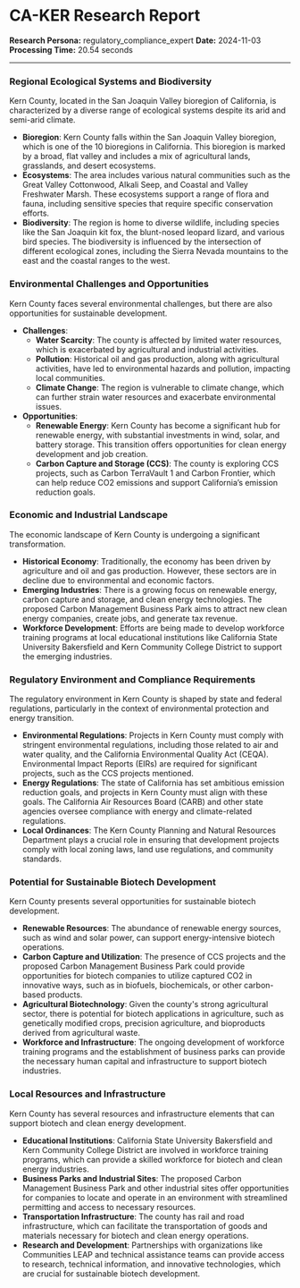# CA-KER Research Report

**Research Persona:** regulatory_compliance_expert
**Date:** 2024-11-03
**Processing Time:** 20.54 seconds

---

### Regional Ecological Systems and Biodiversity

Kern County, located in the San Joaquin Valley bioregion of California, is characterized by a diverse range of ecological systems despite its arid and semi-arid climate.

- **Bioregion**: Kern County falls within the San Joaquin Valley bioregion, which is one of the 10 bioregions in California. This bioregion is marked by a broad, flat valley and includes a mix of agricultural lands, grasslands, and desert ecosystems.
- **Ecosystems**: The area includes various natural communities such as the Great Valley Cottonwood, Alkali Seep, and Coastal and Valley Freshwater Marsh. These ecosystems support a range of flora and fauna, including sensitive species that require specific conservation efforts.
- **Biodiversity**: The region is home to diverse wildlife, including species like the San Joaquin kit fox, the blunt-nosed leopard lizard, and various bird species. The biodiversity is influenced by the intersection of different ecological zones, including the Sierra Nevada mountains to the east and the coastal ranges to the west.

### Environmental Challenges and Opportunities

Kern County faces several environmental challenges, but there are also opportunities for sustainable development.

- **Challenges**:
  - **Water Scarcity**: The county is affected by limited water resources, which is exacerbated by agricultural and industrial activities.
  - **Pollution**: Historical oil and gas production, along with agricultural activities, have led to environmental hazards and pollution, impacting local communities.
  - **Climate Change**: The region is vulnerable to climate change, which can further strain water resources and exacerbate environmental issues.
- **Opportunities**:
  - **Renewable Energy**: Kern County has become a significant hub for renewable energy, with substantial investments in wind, solar, and battery storage. This transition offers opportunities for clean energy development and job creation.
  - **Carbon Capture and Storage (CCS)**: The county is exploring CCS projects, such as Carbon TerraVault 1 and Carbon Frontier, which can help reduce CO2 emissions and support California’s emission reduction goals.

### Economic and Industrial Landscape

The economic landscape of Kern County is undergoing a significant transformation.

- **Historical Economy**: Traditionally, the economy has been driven by agriculture and oil and gas production. However, these sectors are in decline due to environmental and economic factors.
- **Emerging Industries**: There is a growing focus on renewable energy, carbon capture and storage, and clean energy technologies. The proposed Carbon Management Business Park aims to attract new clean energy companies, create jobs, and generate tax revenue.
- **Workforce Development**: Efforts are being made to develop workforce training programs at local educational institutions like California State University Bakersfield and Kern Community College District to support the emerging industries.

### Regulatory Environment and Compliance Requirements

The regulatory environment in Kern County is shaped by state and federal regulations, particularly in the context of environmental protection and energy transition.

- **Environmental Regulations**: Projects in Kern County must comply with stringent environmental regulations, including those related to air and water quality, and the California Environmental Quality Act (CEQA). Environmental Impact Reports (EIRs) are required for significant projects, such as the CCS projects mentioned.
- **Energy Regulations**: The state of California has set ambitious emission reduction goals, and projects in Kern County must align with these goals. The California Air Resources Board (CARB) and other state agencies oversee compliance with energy and climate-related regulations.
- **Local Ordinances**: The Kern County Planning and Natural Resources Department plays a crucial role in ensuring that development projects comply with local zoning laws, land use regulations, and community standards.

### Potential for Sustainable Biotech Development

Kern County presents several opportunities for sustainable biotech development.

- **Renewable Resources**: The abundance of renewable energy sources, such as wind and solar power, can support energy-intensive biotech operations.
- **Carbon Capture and Utilization**: The presence of CCS projects and the proposed Carbon Management Business Park could provide opportunities for biotech companies to utilize captured CO2 in innovative ways, such as in biofuels, biochemicals, or other carbon-based products.
- **Agricultural Biotechnology**: Given the county's strong agricultural sector, there is potential for biotech applications in agriculture, such as genetically modified crops, precision agriculture, and bioproducts derived from agricultural waste.
- **Workforce and Infrastructure**: The ongoing development of workforce training programs and the establishment of business parks can provide the necessary human capital and infrastructure to support biotech industries.

### Local Resources and Infrastructure

Kern County has several resources and infrastructure elements that can support biotech and clean energy development.

- **Educational Institutions**: California State University Bakersfield and Kern Community College District are involved in workforce training programs, which can provide a skilled workforce for biotech and clean energy industries.
- **Business Parks and Industrial Sites**: The proposed Carbon Management Business Park and other industrial sites offer opportunities for companies to locate and operate in an environment with streamlined permitting and access to necessary resources.
- **Transportation Infrastructure**: The county has rail and road infrastructure, which can facilitate the transportation of goods and materials necessary for biotech and clean energy operations.
- **Research and Development**: Partnerships with organizations like Communities LEAP and technical assistance teams can provide access to research, technical information, and innovative technologies, which are crucial for sustainable biotech development.